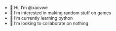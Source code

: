 - 👋 Hi, I’m @xacvwe
- 👀 I’m interested in making random stuff on games
- 🌱 I’m currently learning python
- 💞️ I’m looking to collaborate on nothing

<!---
xacvwe/xacvwe is a ✨ special ✨ repository because its `README.md` (this file) appears on your GitHub profile.
You can click the Preview link to take a look at your changes.
--->
